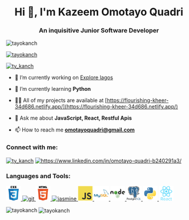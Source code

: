 <h1 align="center">Hi 👋, I'm Kazeem Omotayo Quadri</h1>
<h3 align="center">An inquisitive Junior Software Developer</h3>

<p align="left"> <img src="https://komarev.com/ghpvc/?username=tayokanch&label=Profile%20views&color=0e75b6&style=flat" alt="tayokanch" /> </p>

<p align="left"> <a href="https://github.com/ryo-ma/github-profile-trophy"><img src="https://github-profile-trophy.vercel.app/?username=tayokanch" alt="tayokanch" /></a> </p>

<p align="left"> <a href="https://twitter.com/ty_kanch" target="blank"><img src="https://img.shields.io/twitter/follow/ty_kanch?logo=twitter&style=for-the-badge" alt="ty_kanch" /></a> </p>

- 🔭 I’m currently working on [Explore lagos](https://github.com/Tayokanch/ExploreLagos)

- 🌱 I’m currently learning **Python**

- 👨‍💻 All of my projects are available at [https://flourishing-kheer-34d686.netlify.app/](https://flourishing-kheer-34d686.netlify.app/)

- 💬 Ask me about **JavaScript, React, Restful Apis**

- 📫 How to reach me **omotayoquadri@gmail.com**

<h3 align="left">Connect with me:</h3>
<p align="left">
<a href="https://twitter.com/ty_kanch" target="blank"><img align="center" src="https://raw.githubusercontent.com/rahuldkjain/github-profile-readme-generator/master/src/images/icons/Social/twitter.svg" alt="ty_kanch" height="30" width="40" /></a>
<a href="https://linkedin.com/in/https://www.linkedin.com/in/omotayo-quadri-b240291a3/" target="blank"><img align="center" src="https://raw.githubusercontent.com/rahuldkjain/github-profile-readme-generator/master/src/images/icons/Social/linked-in-alt.svg" alt="https://www.linkedin.com/in/omotayo-quadri-b240291a3/" height="30" width="40" /></a>
</p>

<h3 align="left">Languages and Tools:</h3>
<p align="left"> <a href="https://www.w3schools.com/css/" target="_blank" rel="noreferrer"> <img src="https://raw.githubusercontent.com/devicons/devicon/master/icons/css3/css3-original-wordmark.svg" alt="css3" width="40" height="40"/> </a> <a href="https://git-scm.com/" target="_blank" rel="noreferrer"> <img src="https://www.vectorlogo.zone/logos/git-scm/git-scm-icon.svg" alt="git" width="40" height="40"/> </a> <a href="https://www.w3.org/html/" target="_blank" rel="noreferrer"> <img src="https://raw.githubusercontent.com/devicons/devicon/master/icons/html5/html5-original-wordmark.svg" alt="html5" width="40" height="40"/> </a> <a href="https://jasmine.github.io/" target="_blank" rel="noreferrer"> <img src="https://www.vectorlogo.zone/logos/jasmine/jasmine-icon.svg" alt="jasmine" width="40" height="40"/> </a> <a href="https://developer.mozilla.org/en-US/docs/Web/JavaScript" target="_blank" rel="noreferrer"> <img src="https://raw.githubusercontent.com/devicons/devicon/master/icons/javascript/javascript-original.svg" alt="javascript" width="40" height="40"/> </a> <a href="https://www.mysql.com/" target="_blank" rel="noreferrer"> <img src="https://raw.githubusercontent.com/devicons/devicon/master/icons/mysql/mysql-original-wordmark.svg" alt="mysql" width="40" height="40"/> </a> <a href="https://nodejs.org" target="_blank" rel="noreferrer"> <img src="https://raw.githubusercontent.com/devicons/devicon/master/icons/nodejs/nodejs-original-wordmark.svg" alt="nodejs" width="40" height="40"/> </a> <a href="https://www.postgresql.org" target="_blank" rel="noreferrer"> <img src="https://raw.githubusercontent.com/devicons/devicon/master/icons/postgresql/postgresql-original-wordmark.svg" alt="postgresql" width="40" height="40"/> </a> <a href="https://www.python.org" target="_blank" rel="noreferrer"> <img src="https://raw.githubusercontent.com/devicons/devicon/master/icons/python/python-original.svg" alt="python" width="40" height="40"/> </a> <a href="https://reactjs.org/" target="_blank" rel="noreferrer"> <img src="https://raw.githubusercontent.com/devicons/devicon/master/icons/react/react-original-wordmark.svg" alt="react" width="40" height="40"/> </a> </p>

<p><img align="left" src="https://github-readme-stats.vercel.app/api/top-langs?username=tayokanch&show_icons=true&locale=en&layout=compact" alt="tayokanch" /></p>

<p>&nbsp;<img align="center" src="https://github-readme-stats.vercel.app/api?username=tayokanch&show_icons=true&locale=en" alt="tayokanch" /></p>
